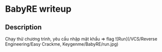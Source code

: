 # BabyRE writeup
## Description
Chạy thử chương trình, yêu cầu nhập mật khẩu => flag
![Run](/VCS/Reverse Engineering/Easy Crackme, Keygenme/BabyRE/run.jpg)
